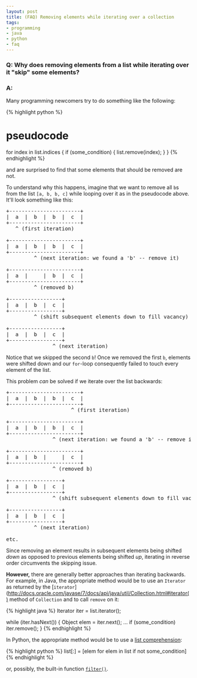 ```yaml
---
layout: post
title: (FAQ) Removing elements while iterating over a collection
tags:
- programming
- java
- python
- faq
---
```


### Q: Why does removing elements from a list while iterating over it "skip" some elements?

### A:

Many programming newcomers try to do something like the following:

{% highlight python %}
# pseudocode
for index in list.indices {
    if (some_condition) {
        list.remove(index);
    }
}
{% endhighlight %}
    
and are surprised to find that some elements that should be removed are not.

To understand why this happens, imagine that we want to remove all `b`s from the list `[a, b, b, c]` while looping over it as in the pseudocode above. It'll look something like this:

<pre>
+-----------------------+
|  a  |  b  |  b  |  c  |
+-----------------------+
   ^ (first iteration)
   
+-----------------------+
|  a  |  b  |  b  |  c  |
+-----------------------+
         ^ (next iteration: we found a 'b' -- remove it)
         
+-----------------------+
|  a  |     |  b  |  c  |
+-----------------------+
         ^ (removed b)
         
+-----------------+
|  a  |  b  |  c  |
+-----------------+
         ^ (shift subsequent elements down to fill vacancy)
         
+-----------------+
|  a  |  b  |  c  |
+-----------------+
               ^ (next iteration)
</pre>

Notice that we skipped the second `b`! Once we removed the first `b`, elements were shifted down and our `for`-loop consequently failed to touch every element of the list.

This problem *can* be solved if we iterate over the list backwards:

<pre>
+-----------------------+
|  a  |  b  |  b  |  c  |
+-----------------------+
                     ^ (first iteration)
   
+-----------------------+
|  a  |  b  |  b  |  c  |
+-----------------------+
               ^ (next iteration: we found a 'b' -- remove it)
         
+-----------------------+
|  a  |  b  |     |  c  |
+-----------------------+
               ^ (removed b)
         
+-----------------+
|  a  |  b  |  c  |
+-----------------+
               ^ (shift subsequent elements down to fill vacancy)
         
+-----------------+
|  a  |  b  |  c  |
+-----------------+
         ^ (next iteration)
         
etc.
</pre>

Since removing an element results in subsequent elements being shifted *down* as opposed to previous elements being shifted *up*, iterating in reverse order circumvents the skipping issue.

**However,** there are generally better approaches than iterating backwards. For example, in Java, the appropriate method would be to use an `Iterator` as returned by the [`iterator`](http://docs.oracle.com/javase/7/docs/api/java/util/Collection.html#iterator() method of `Collection` and to call `remove` on it:

{% highlight java %}
Iterator<Object> iter = list.iterator();

while (iter.hasNext()) {
    Object elem = iter.next();
    ...
    if (some_condition)
        iter.remove();
}
{% endhighlight %}
    
In Python, the appropriate method would be to use a [list comprehension](http://docs.python.org/3.3/tutorial/datastructures.html#list-comprehensions):

{% highlight python %}
list[:] = [elem for elem in list if not some_condition]
{% endhighlight %}
    
or, possibly, the built-in function [`filter()`](http://docs.python.org/3.3/library/functions.html#filter).
